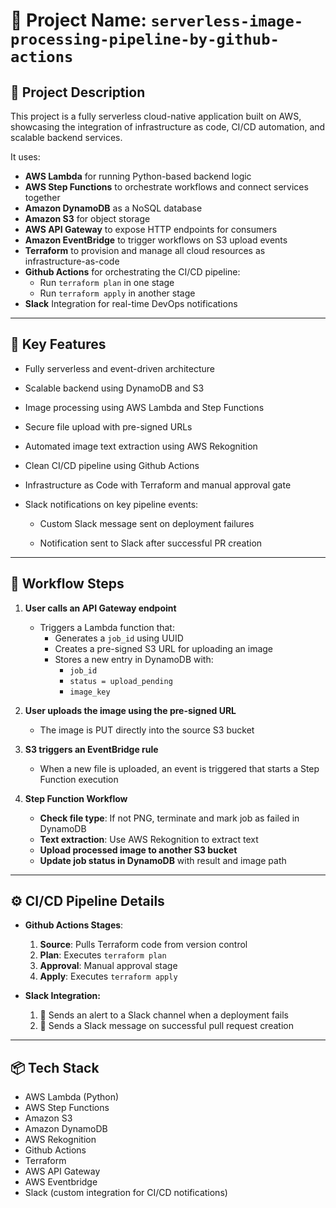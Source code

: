 # 📌 Project Name: `serverless-image-processing-pipeline-by-github-actions`

## 📝 Project Description

This project is a fully serverless cloud-native application built on AWS, showcasing the integration of infrastructure as code, CI/CD automation, and scalable backend services.

It uses:
- **AWS Lambda** for running Python-based backend logic  
- **AWS Step Functions** to orchestrate workflows and connect services together  
- **Amazon DynamoDB** as a NoSQL database  
- **Amazon S3** for object storage
- **AWS API Gateway** to expose HTTP endpoints for consumers
- **Amazon EventBridge** to trigger workflows on S3 upload events      
- **Terraform** to provision and manage all cloud resources as infrastructure-as-code  
- **Github Actions** for orchestrating the CI/CD pipeline:
  - Run `terraform plan` in one stage
  - Run `terraform apply` in another stage  
- **Slack** Integration for real-time DevOps notifications
---

## 🚀 Key Features

- Fully serverless and event-driven architecture  
- Scalable backend using DynamoDB and S3  
- Image processing using AWS Lambda and Step Functions  
- Secure file upload with pre-signed URLs  
- Automated image text extraction using AWS Rekognition  
- Clean CI/CD pipeline using Github Actions
- Infrastructure as Code with Terraform and manual approval gate 

- Slack notifications on key pipeline events:
    - Custom Slack message sent on deployment failures

    - Notification sent to Slack after successful PR creation

---

## 🔁 Workflow Steps

1. **User calls an API Gateway endpoint**  
   - Triggers a Lambda function that:
     - Generates a `job_id` using UUID  
     - Creates a pre-signed S3 URL for uploading an image  
     - Stores a new entry in DynamoDB with:
       - `job_id`
       - `status = upload_pending`
       - `image_key`

2. **User uploads the image using the pre-signed URL**  
   - The image is PUT directly into the source S3 bucket  

3. **S3 triggers an EventBridge rule**  
   - When a new file is uploaded, an event is triggered that starts a Step Function execution  

4. **Step Function Workflow**  
   - **Check file type**: If not PNG, terminate and mark job as failed in DynamoDB  
   - **Text extraction**: Use AWS Rekognition to extract text  
   - **Upload processed image to another S3 bucket**  
   - **Update job status in DynamoDB** with result and image path  

---

## ⚙️ CI/CD Pipeline Details

- **Github Actions Stages**:
  1. **Source**: Pulls Terraform code from version control  
  2. **Plan**: Executes `terraform plan`  
  3. **Approval**: Manual approval stage  
  4. **Apply**: Executes `terraform apply`  

- **Slack Integration:**
  1. 🚨 Sends an alert to a Slack channel when a deployment fails 
  2. 📣 Sends a Slack message on successful pull request creation 
---

## 📦 Tech Stack

- AWS Lambda (Python)  
- AWS Step Functions  
- Amazon S3  
- Amazon DynamoDB  
- AWS Rekognition  
- Github Actions 
- Terraform
- AWS API Gateway
- AWS Eventbridge  
- Slack (custom integration for CI/CD notifications)
